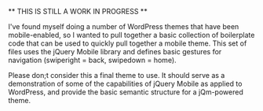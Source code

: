 ** THIS IS STILL A WORK IN PROGRESS **

I've found myself doing a number of WordPress themes that have been mobile-enabled, so I wanted to pull together a basic collection of boilerplate code that can be used to quickly pull together a mobile theme. This set of files uses the jQuery Mobile library and defines basic gestures for navigation (swiperight = back, swipedown = home).

Please don;t consider this a final theme to use. It should serve as a demonstration of some of the capabilities of jQuery Mobile as applied to WordPress, and provide the basic semantic structure for a jQm-powered theme.
